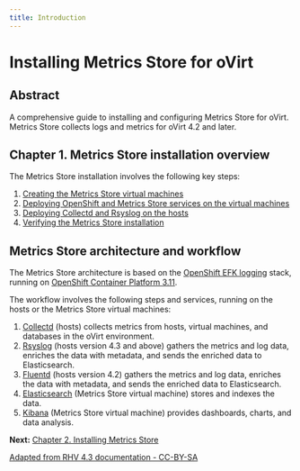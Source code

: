 ```yaml
---
title: Introduction
---
```


# Installing Metrics Store for oVirt


## Abstract
A comprehensive guide to installing and configuring Metrics Store for oVirt. Metrics Store collects logs and metrics for oVirt 4.2 and later.

## Chapter 1. Metrics Store installation overview

The Metrics Store installation involves the following key steps:

1. [Creating the Metrics Store virtual machines](/documentation/metrics-install-guide/Installing_Metrics_Store.html#creating-the-metrics-store-virtual-machines)
2. [Deploying OpenShift and Metrics Store services on the virtual machines](/documentation/metrics-install-guide/Installing_Metrics_Store.html#deploying-openshift-and-metrics-store-services)
3. [Deploying Collectd and Rsyslog on the hosts](/documentation/metrics-install-guide/Deploying_Collectd_and_Rsyslog.html)
4. [Verifying the Metrics Store installation](/documentation/metrics-install-guide/Verifying_the_Installation.html)

## Metrics Store architecture and workflow

The Metrics Store architecture is based on the [OpenShift EFK logging](https://docs.openshift.com/container-platform/3.11/install_config/aggregate_logging.html) stack, running on [OpenShift Container Platform 3.11](https://docs.okd.io/3.11).

The workflow involves the following steps and services, running on the hosts or the Metrics Store virtual machines:

1. [Collectd](https://collectd.org/) (hosts) collects metrics from hosts, virtual machines, and databases in the oVirt environment.
2. [Rsyslog](https://www.rsyslog.com/) (hosts version 4.3 and above) gathers the metrics and log data, enriches the data with metadata, and sends the enriched data to Elasticsearch.
3. [Fluentd](https://www.fluentd.org/) (hosts version 4.2) gathers the metrics and log data, enriches the data with metadata, and sends the enriched data to Elasticsearch.
4. [Elasticsearch](https://www.elastic.co/) (Metrics Store virtual machine) stores and indexes the data.
5. [Kibana](https://www.elastic.co/products/kibana) (Metrics Store virtual machine) provides dashboards, charts, and data analysis.

**Next:** [Chapter 2. Installing Metrics Store](Installing_Metrics_Store)

[Adapted from RHV 4.3 documentation - CC-BY-SA](https://access.redhat.com/documentation/en-us/red_hat_virtualization/4.3/html-single/metrics_store_installation_guide/index#Metrics_store_installation_overview)
